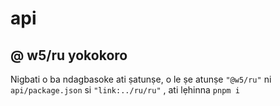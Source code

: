 # api

## @ w5/ru yokokoro

Nigbati o ba ndagbasoke ati ṣatunṣe, o le ṣe atunṣe `"@w5/ru"` ni `api/package.json` si `"link:../ru/ru"` , ati lẹhinna `pnpm i`
